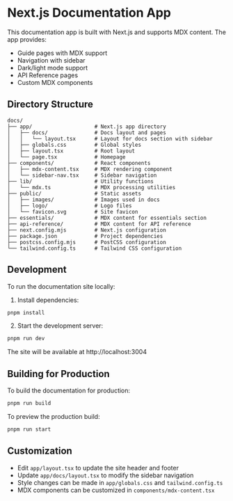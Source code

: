 # Next.js Documentation App

This documentation app is built with Next.js and supports MDX content. The app provides:

- Guide pages with MDX support
- Navigation with sidebar
- Dark/light mode support
- API Reference pages
- Custom MDX components

## Directory Structure

```
docs/
├── app/                    # Next.js app directory
│   ├── docs/               # Docs layout and pages
│   │   └── layout.tsx      # Layout for docs section with sidebar
│   ├── globals.css         # Global styles
│   ├── layout.tsx          # Root layout
│   └── page.tsx            # Homepage
├── components/             # React components
│   ├── mdx-content.tsx     # MDX rendering component
│   └── sidebar-nav.tsx     # Sidebar navigation
├── lib/                    # Utility functions
│   └── mdx.ts              # MDX processing utilities
├── public/                 # Static assets
│   ├── images/             # Images used in docs
│   ├── logo/               # Logo files
│   └── favicon.svg         # Site favicon
├── essentials/             # MDX content for essentials section
├── api-reference/          # MDX content for API reference
├── next.config.mjs         # Next.js configuration
├── package.json            # Project dependencies
├── postcss.config.mjs      # PostCSS configuration
└── tailwind.config.ts      # Tailwind CSS configuration
```

## Development

To run the documentation site locally:

1. Install dependencies:

```bash
pnpm install
```

2. Start the development server:

```bash
pnpm run dev
```

The site will be available at http://localhost:3004

## Building for Production

To build the documentation for production:

```bash
pnpm run build
```

To preview the production build:

```bash
pnpm run start
```

## Customization

- Edit `app/layout.tsx` to update the site header and footer
- Update `app/docs/layout.tsx` to modify the sidebar navigation
- Style changes can be made in `app/globals.css` and `tailwind.config.ts`
- MDX components can be customized in `components/mdx-content.tsx`
